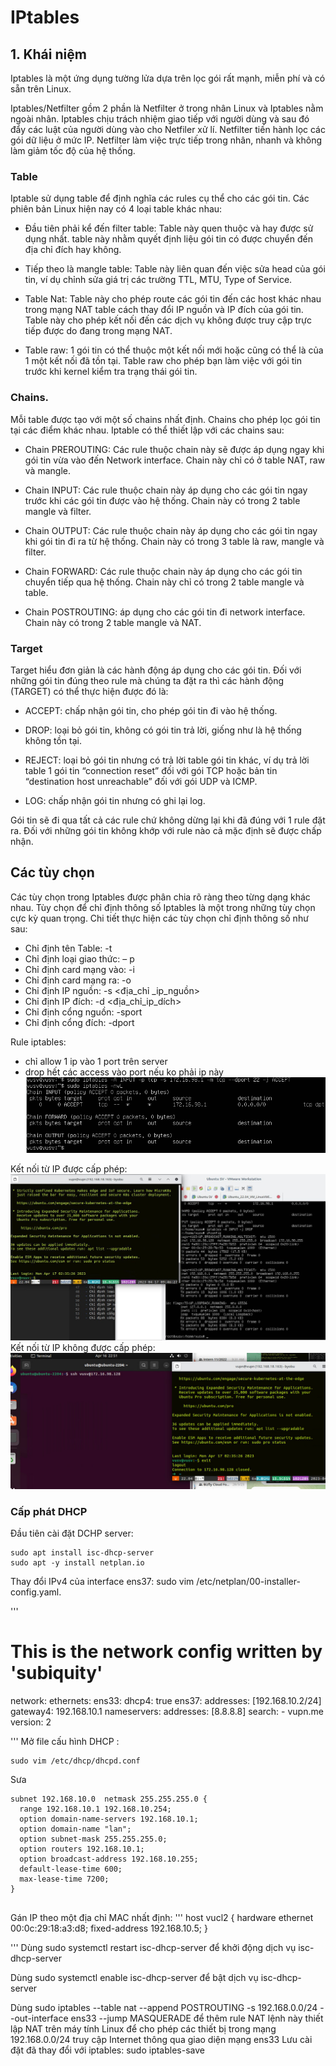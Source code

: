 # IPtables 
## 1. Khái niệm  
      
Iptables là một ứng dụng tường lửa dựa trên lọc gói rất mạnh, miễn phí và có sẵn trên Linux.

Iptables/Netfilter gồm 2 phần là Netfilter ở trong nhân Linux và Iptables nằm ngoài nhân. Iptables chịu trách nhiệm giao tiếp với người dùng và sau đó đẩy các luật của người dùng vào cho Netfiler xử lí. Netfilter tiến hành lọc các gói dữ liệu ở mức IP. Netfilter làm việc trực tiếp trong nhân, nhanh và không làm giảm tốc độ của hệ thống.
### Table
Iptable sử dụng table để định nghĩa các rules cụ thể cho các gói tin. Các phiên bản Linux hiện nay có 4 loại table khác nhau:

- Đầu tiên phải kể đến filter table: Table này quen thuộc và hay được sử dụng nhất. table này nhằm quyết định liệu gói tin có được chuyển đến địa chỉ đích hay không.

- Tiếp theo là mangle table: Table này liên quan đến việc sửa head của gói tin, ví dụ chỉnh sửa giá trị các trường TTL, MTU, Type of Service.

- Table Nat: Table này cho phép route các gói tin đến các host khác nhau trong mạng NAT table cách thay đổi IP nguồn và IP đích của gói tin. Table này cho phép kết nối đến các dịch vụ không được truy cập trực tiếp được do đang trong mạng NAT.

- Table raw: 1 gói tin có thể thuộc một kết nối mới hoặc cũng có thể là của 1 một kết nối đã tồn tại. Table raw cho phép bạn làm việc với gói tin trước khi kernel kiểm tra trạng thái gói tin.

### Chains.
Mỗi table được tạo với một số chains nhất định. Chains cho phép lọc gói tin tại các điểm khác nhau. Iptable có thể thiết lập với các chains sau:

- Chain PREROUTING: Các rule thuộc chain này sẽ được áp dụng ngay khi gói tin vừa vào đến Network interface. Chain này chỉ có ở table NAT, raw và mangle.

- Chain INPUT: Các rule thuộc chain này áp dụng cho các gói tin ngay trước khi các gói tin được vào hệ thống. Chain này có trong 2 table mangle và filter.

- Chain OUTPUT: Các rule thuộc chain này áp dụng cho các gói tin ngay khi gói tin đi ra từ hệ thống. Chain này có trong 3 table là raw, mangle và filter.

- Chain FORWARD: Các rule thuộc chain này áp dụng cho các gói tin chuyển tiếp qua hệ thống. Chain này chỉ có trong 2 table mangle và table.

- Chain POSTROUTING: áp dụng cho các gói tin đi network interface. Chain này có trong 2 table mangle và NAT.

### Target
Target hiểu đơn giản là các hành động áp dụng cho các gói tin. Đối với những gói tin đúng theo rule mà chúng ta đặt ra thì các hành động (TARGET) có thể thực hiện được đó là:

-  ACCEPT: chấp nhận gói tin, cho phép gói tin đi vào hệ thống.

-  DROP: loại bỏ gói tin, không có gói tin trả lời, giống như là hệ thống không tồn tại.

-  REJECT: loại bỏ gói tin nhưng có trả lời table gói tin khác, ví dụ trả lời table 1 gói tin “connection reset” đối với gói TCP hoặc bản tin “destination host unreachable” đối với gói UDP và ICMP.

- LOG: chấp nhận gói tin nhưng có ghi lại log.

Gói tin sẽ đi qua tất cả các rule chứ không dừng lại khi đã đúng với 1 rule đặt ra. Đối với những gói tin không khớp với rule nào cả mặc định sẽ được chấp nhận.
## Các tùy chọn

Các tùy chọn trong Iptables được phân chia rõ ràng theo từng dạng khác nhau. Tùy chọn để chỉ định thông số Iptables là một trong những tùy chọn cực kỳ quan trọng. Chi tiết thực hiện các tùy chọn chỉ định thông số như sau:

- Chỉ định tên Table: -t
- Chỉ định loại giao thức: – p
- Chỉ định card mạng vào: -i
- Chỉ định card mạng ra: -o
- Chỉ định IP nguồn: -s <địa_chỉ _ip_nguồn>
- Chỉ định IP đích: -d <địa_chỉ_ip_dích>
- Chỉ định cổng nguồn: -sport
- Chỉ định cổng đích: -dport


Rule iptables:
- chỉ allow 1 ip vào 1 port trên server
- drop hết các access vào port nếu ko phải ip này        
  ![Alt](https://github.com/sys6101/vupncloud/raw/main/Picture/Network/iptables1.png)
    

Kết nối từ IP được cấp phép:        
    ![Alt](https://github.com/sys6101/vupncloud/raw/main/Picture/Network/iptables2.jpg)     
Kết nối từ IP không được cấp phép:      
    ![Alt](https://github.com/sys6101/vupncloud/raw/main/Picture/Network/iptables3.jpg)     

  ### Cấp phát DHCP

Đầu tiên cài đặt DCHP server: 
```
sudo apt install isc-dhcp-server
sudo apt -y install netplan.io

```

Thay đổi IPv4 của interface ens37:
 sudo vim /etc/netplan/00-installer-config.yaml. 

'''
# This is the network config written by 'subiquity'
network:
  ethernets:
    ens33:
      dhcp4: true
    ens37:
      addresses: [192.168.10.2/24]
      gateway4: 192.168.10.1
      nameservers:
        addresses:  [8.8.8.8]
        search:
        - vupn.me
  version: 2

'''
Mở file cấu hình DHCP :
```
sudo vim /etc/dhcp/dhcpd.conf
```

Sưa
```
subnet 192.168.10.0  netmask 255.255.255.0 {
  range 192.168.10.1 192.168.10.254;
  option domain-name-servers 192.168.10.1;
  option domain-name "lan";
  option subnet-mask 255.255.255.0;
  option routers 192.168.10.1;
  option broadcast-address 192.168.10.255;
  default-lease-time 600;
  max-lease-time 7200;
}


```
Gán IP theo một địa chỉ MAC nhất định:
'''
host vucl2 {
    hardware ethernet 00:0c:29:18:a3:d8;
    fixed-address 192.168.10.5;
}

'''
Dùng sudo systemctl restart isc-dhcp-server để khởi động dịch vụ isc-dhcp-server

Dùng sudo systemctl enable isc-dhcp-server để bật dịch vụ isc-dhcp-server


Dùng sudo iptables --table nat --append POSTROUTING -s 192.168.0.0/24 --out-interface ens33 --jump MASQUERADE để thêm rule NAT
lệnh này thiết lập NAT trên máy tính Linux để cho phép các thiết bị trong mạng 192.168.0.0/24 truy cập Internet thông qua giao diện mạng ens33
Lưu cài đặt đã thay đổi với iptables: sudo iptables-save


